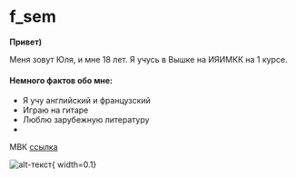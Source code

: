 # f_sem
**Привет)**

Меня зовут Юля, и мне 18 лет. Я учусь в Вышке на ИЯИМКК на 1 курсе.

#### Немного фактов обо мне:
* Я учу английский и французский
* Играю на гитаре
* Люблю зарубежную литературу
* 
МВК [ссылка](https://vk.com/ju_julia_ss)

![alt-текст](https://pp.userapi.com/c824204/v824204409/61d63/uSFlKgPzQCQ.jpg){ width=0.1}

